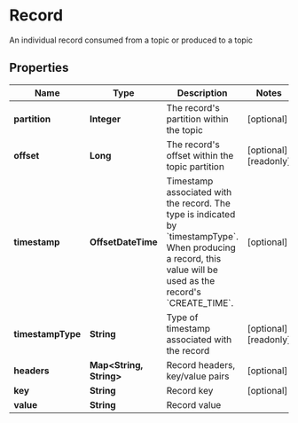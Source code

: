 

# Record

An individual record consumed from a topic or produced to a topic

## Properties

Name | Type | Description | Notes
------------ | ------------- | ------------- | -------------
**partition** | **Integer** | The record&#39;s partition within the topic |  [optional]
**offset** | **Long** | The record&#39;s offset within the topic partition |  [optional] [readonly]
**timestamp** | **OffsetDateTime** | Timestamp associated with the record. The type is indicated by &#x60;timestampType&#x60;. When producing a record, this value will be used as the record&#39;s &#x60;CREATE_TIME&#x60;. |  [optional]
**timestampType** | **String** | Type of timestamp associated with the record |  [optional] [readonly]
**headers** | **Map&lt;String, String&gt;** | Record headers, key/value pairs |  [optional]
**key** | **String** | Record key |  [optional]
**value** | **String** | Record value | 



